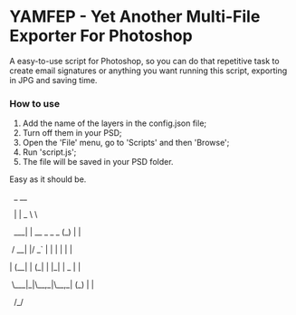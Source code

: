 # YAMFEP - Yet Another Multi-File Exporter For Photoshop

A easy-to-use script for Photoshop, so you can do that repetitive task to create email signatures or anything you want running this script, exporting in JPG and saving time.



### How to use



1. Add the name of the layers in the config.json file;
2. Turn off them in your PSD;
3. Open the 'File' menu, go to 'Scripts' and then 'Browse';
4. Run 'script.js';
5. The file will be saved in your PSD folder.



Easy as it should be.



      \_                   \_\_

     | |               \_  \\ \\

  \_\_\_| | \_\_ \_ \_   \_   (\_)  | |

 / \_\_| |/ \_` | | | |       | |

| (\_\_| | (\_| | |\_| |   \_   | |

 \\\_\_\_|\_|\\\_\_,\_|\\\_\_,\_|  (\_)  | |

                          /\_/

